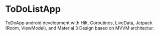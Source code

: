 <h1>ToDoListApp</h1>

<p >  
ToDoApp android development with Hilt, Coroutines, LiveData, Jetpack (Room, ViewModel), and Material 3 Design based on MVVM architectur.</p>





